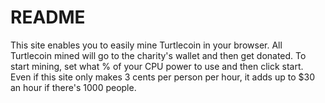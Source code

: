 # README #


This site enables you to easily mine Turtlecoin in your browser. 
All Turtlecoin mined will go to the charity's wallet and then get donated. 
To start mining, set what % of your CPU power to use and then click start. 
Even if this site only makes 3 cents per person per hour, it adds up to $30 an hour if there's 1000 people. 

